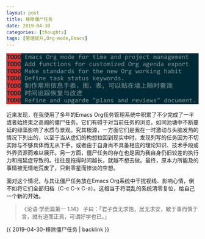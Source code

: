 ```yaml
---
layout: post
title: 移除僵尸任务
date: 2019-04-30
categories: [thoughts]
tags: [管理提升,Org-mode,Emacs]
---
```


![](/figures/p60467129.jpg)

近来发现，在我使用了多年的Emacs Org任务管理系统中积累了不少完成了一半或者始终束之高阁的僵尸任务。它们有碍于对当前任务的浏览，如同池塘中不断蔓延的绿藻影响了水质与景观。究其根源，一方面它们是我在一时激动与头脑发热的情况下列出的，以至于当从虚幻的构想拉回到现实中时，发现列写的任务因为不切实际与不够具体而无从下手，或者由于自身尚不具备相应的理论知识、技术手段或外界资源而难以展开。另一方面，僵尸任务的存在也是因为我自身仍旧较差的执行力和拖延症导致的。往往是拖得时间越长，就越不想去做。最终，原本力所能及的事情被无情地荒废了，只剩零星而惨淡的空想。

面对这个情况，与其让僵尸任务放在Emacs Org系统中干扰视线、影响心情，倒不如将它们全部归档（C-c C-x C-a）。这相当于将混乱的系统清零复位，给自己一个新的开始。

> 《论语·学而篇第一 1.14》 子曰：「君子食无求饱，居无求安，敏于事而慎于言，就有道而正焉，可谓好学也已。」

{{ 2019-04-30-移除僵尸任务 | backlink }}
